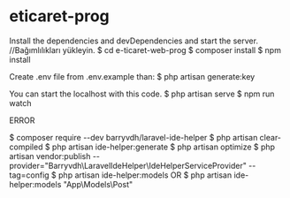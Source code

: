 # eticaret-prog
 Install the dependencies and devDependencies and start the server. //Bağımlılıkları yükleyin.
 $ cd e-ticaret-web-prog
 $ composer install
 $ npm install
 
 Create .env file from .env.example than:
 $ php artisan generate:key
 
 You can start the localhost with this code.
 $ php artisan serve
 $ npm run watch
 
ERROR

$ composer require --dev barryvdh/laravel-ide-helper
$ php artisan clear-compiled
$ php artisan ide-helper:generate
$ php artisan optimize
$ php artisan vendor:publish --provider="Barryvdh\LaravelIdeHelper\IdeHelperServiceProvider" --tag=config
$ php artisan ide-helper:models OR $ php artisan ide-helper:models "App\Models\Post"
